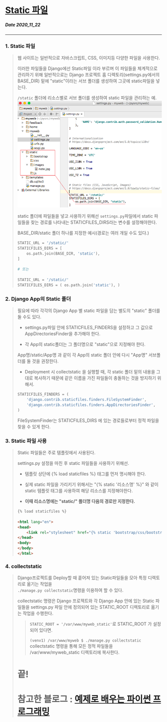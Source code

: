 # [Static 파일](http://pythonstudy.xyz/python/article/314-Static-%ED%8C%8C%EC%9D%BC)
##### Date 2020_11_22
---
 ### 1. Static 파일
> 웹 사이트는 일반적으로 자바스크립트, CSS, 이미지등 다양한 파일을 사용한다.
>
> 이러한 파일들을 Django에선 Static파일 이라 부르며 이 파일들을 체계적으로 관리하기 위해 일반적으로는 Django 프로젝트 홈 디렉토리(settings.py에서의 BASE_DIR) 밑에 "static"이라는 서브 폴더를 생성하여 그곳에 static파일을 넣는다.
>
> ```/static``` 폴더에 리소스별로 서브 폴더를 생성하여 static 파일을 관리하는 예. ![static-folder](./image/Django09/Django_09_1.png) 
> 
> static 폴더에 파일들을 넣고 사용하기 위해선 ```settings.py```파일에서 static 파일들을 찾는 경로를 나타내는 STATICFILES_DIRS라는 변수를 설정해야한다.
>
> BASE_DIR/static 폴더 하나를 지정한 예시(경로는 여러 개일 수도 있다.)
> ```Python
> STATIC_URL = '/static/'
> STATICFILES_DIRS = [
>     os.path.join(BASE_DIR, 'static'),
> ]
> 
> # 또는
> 
> STATIC_URL = '/static/'
> STATICFILES_DIRS = ( os.path.join('static'), )
> ```
>
### 2. Django App의 Static 폴더
> 필요에 따라 각각의 Django App 별 static 파일을 담는 별도의 "static" 폴더를 둘 수도 있다.
> - settings.py파일 안에 STATICFILES_FINDERS을 설정하고 그 값으로 AppDirectoriesFinder을 추가해야 한다.
>
> - 각 App의 static폴더는 그 폴더명으로 "static"으로 지정해야 한다.
>
> App명/static/App명 과 같이 각 App의 static 폴더 안에 다시 "App명" 서브폴더를 둘 것을 권장한다.
> - Deployment 시 collectstatic 을 실행할 때, 각 static 폴더 밑의 내용을 그대로 복사하기 때문에 같은 이름을 가진 파일들이 충돌하는 것을 방지하기 위해서.
>
> ```Python
> STATICFILES_FINDERS = (
>     'django.contrib.staticfiles.finders.FileSystemFinder',
>     'django.contrib.staticfiles.finders.AppDirectoriesFinder',
> )
> ```
> FileSystemFinder는 STATICFILES_DIRS 에 있는 경로들로부터 정적 파일을 찾을 수 있게 한다.
> 
### 3. Static 파일 사용
> Static 파일들은 주로 템플릿에서 사용된다.
>
> settings.py 설정을 마친 후 static 파일들을 사용하기 위해선.
> - 템플릿 상단에 {% load staticfiles %} 태그를 먼저 명시해야 한다.
>
> - 실제 static 파일을 가리키기 위해서는 "{% static '리소스명' %}" 와 같이 static 템플릿 태그를 사용하여 해당 리소스를 지정해야한다.
>
> - **이때 리소스명에는 "static/" 폴더명 다음의 경로만 지정한다.**
>
> ```html
> {% load staticfiles %}
>
> <html lang="en">
> <head>
>     <link rel="stylesheet" href="{% static 'bootstrap/css/bootstrap.min.css' %}"> #중요.
> </head>
> <body>
> </body>
> </html>
> ```
>
### 4. collectstatic
> Django프로젝트를 Deploy할 때 흩어져 있는 Static파일들을 모아 특정 디렉토리로 옮기는 작업을<br>
> ```./manage.py collectstatic```명령을 이용하여 할 수 있다.
>
> collectstatic 명령은 Django 프로젝트와 각 Django App 안에 있는 Static 파일들을 settings.py 파일 안에 정의되어 있는 STATIC_ROOT 디렉토리로 옮기는 작업을 수행한다.
>
>> ```STATIC_ROOT = '/var/www/myweb_static'```로 STATIC_ROOT 가 설정되어 있다면.
>>
>> ```(venv1) /var/www/myweb $ ./manage.py collectstatic``` collectstatic 명령을 통해 모든 정적 파일들을 /var/www/myweb_static 디렉토리에 복사한다.
>
> # 끝!
> # 참고한 블로그 : [예제로 배우는 파이썬 프로그래밍](http://pythonstudy.xyz/)
